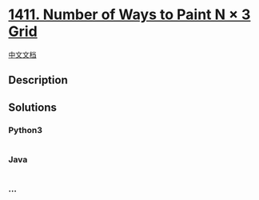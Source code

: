 # [1411. Number of Ways to Paint N × 3 Grid](https://leetcode.com/problems/number-of-ways-to-paint-n-3-grid)

[中文文档](/solution/1400-1499/1411.Number%20of%20Ways%20to%20Paint%20N%20%C3%97%203%20Grid/README.md)

## Description

## Solutions

<!-- tabs:start -->

### **Python3**

```python

```

### **Java**

```java

```

### **...**

```

```

<!-- tabs:end -->
